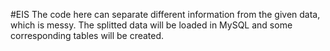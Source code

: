 #EIS
The code here can separate different information from the given data, which is messy.
The splitted data will be loaded in MySQL and some corresponding tables will be created.
